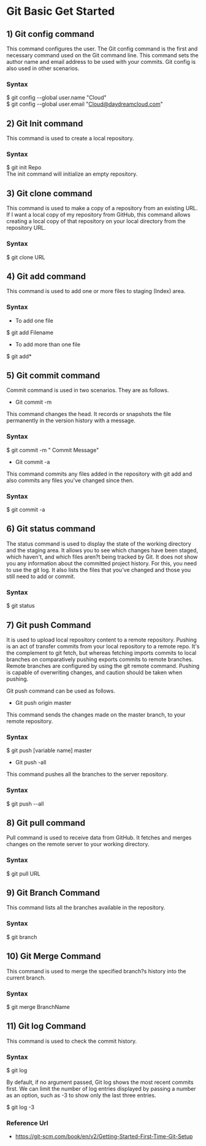 # Git Basic Get Started

## 1) Git config command
This command configures the user. The Git config command is the first and necessary command used on the Git command line. This command sets the author name and email address to be used with your commits. Git config is also used in other scenarios.

### Syntax

$ git config --global user.name "Cloud"  
$ git config --global user.email "Cloud@daydreamcloud.com"  

## 2) Git Init command
This command is used to create a local repository.

### Syntax

$ git init Repo  
The init command will initialize an empty repository.

## 3) Git clone command
This command is used to make a copy of a repository from an existing URL. If I want a local copy of my repository from GitHub, this command allows creating a local copy of that repository on your local directory from the repository URL.

### Syntax

$ git clone URL  

## 4) Git add command
This command is used to add one or more files to staging (Index) area.

### Syntax

- To add one file

$ git add Filename  

- To add more than one file

$ git add*  

## 5) Git commit command
Commit command is used in two scenarios. They are as follows.

- Git commit -m

This command changes the head. It records or snapshots the file permanently in the version history with a message.

### Syntax

$ git commit -m " Commit Message"  

- Git commit -a

This command commits any files added in the repository with git add and also commits any files you've changed since then.

### Syntax

$ git commit -a  

## 6) Git status command
The status command is used to display the state of the working directory and the staging area. It allows you to see which changes have been staged, which haven't, and which files aren?t being tracked by Git. It does not show you any information about the committed project history. For this, you need to use the git log. It also lists the files that you've changed and those you still need to add or commit.

### Syntax

$ git status  

## 7) Git push Command
It is used to upload local repository content to a remote repository. Pushing is an act of transfer commits from your local repository to a remote repo. It's the complement to git fetch, but whereas fetching imports commits to local branches on comparatively pushing exports commits to remote branches. Remote branches are configured by using the git remote command. Pushing is capable of overwriting changes, and caution should be taken when pushing.

Git push command can be used as follows.

- Git push origin master

This command sends the changes made on the master branch, to your remote repository.

### Syntax

$ git push [variable name] master  

- Git push -all

This command pushes all the branches to the server repository.

### Syntax

$ git push --all  

## 8) Git pull command
Pull command is used to receive data from GitHub. It fetches and merges changes on the remote server to your working directory.

### Syntax

$ git pull URL 

## 9) Git Branch Command
This command lists all the branches available in the repository.

### Syntax

$ git branch  

## 10) Git Merge Command
This command is used to merge the specified branch?s history into the current branch.

### Syntax

$ git merge BranchName  

## 11) Git log Command
This command is used to check the commit history.

### Syntax

$ git log  

By default, if no argument passed, Git log shows the most recent commits first. We can limit the number of log entries displayed by passing a number as an option, such as -3 to show only the last three entries.

$ git log -3  

### Reference Url
- https://git-scm.com/book/en/v2/Getting-Started-First-Time-Git-Setup
